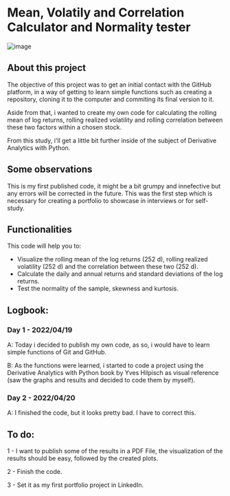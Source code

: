 # Mean, Volatily and Correlation Calculator and Normality tester

![image](https://user-images.githubusercontent.com/76531495/164250154-9635f100-344e-47dc-ac08-79924cf1ffa2.png)

## About this project

The objective of this project was to get an initial contact with the GitHub platform, in a way of getting to learn simple functions such as creating a repository, cloning it to the computer and commiting its final version to it.

Aside from that, i wanted to create my own code for calculating the rolling mean of log returns, rolling realized volatility and rolling correlation between these two factors within a chosen stock. 

From this study, i'll get a little bit further inside of the subject of Derivative Analytics with Python.

## Some observations

This is my first published code, it might be a bit grumpy and innefective but any errors will be corrected in the future. This was the first step which is necessary for creating a portfolio to showcase in interviews or for self-study.

## Functionalities

This code will help you to:
- Visualize the rolling mean of the log returns (252 d), rolling realized volatility (252 d) and the correlation between these two (252 d).
- Calculate the daily and annual returns and standard deviations of the log returns.
- Test the normality of the sample, skewness and kurtosis.

## Logbook:

### Day 1 - 2022/04/19

A: Today i decided to publish my own code, as so, i would have to learn simple functions of Git and GitHub.

B: As the functions were learned, i started to code a project using the Derivative Analytics with Python book by Yves Hilpisch as visual reference (saw the graphs and results and decided to code them by myself).

### Day 2 - 2022/04/20

A: I finished the code, but it looks pretty bad. I have to correct this.

## To do:

1 - I want to publish some of the results in a PDF File, the visualization of the results should be easy, followed by the created plots.

2 - Finish the code.

3 - Set it as my first portfolio project in LinkedIn.
